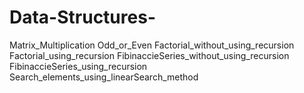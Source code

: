 # Data-Structures-
Matrix_Multiplication
Odd_or_Even
Factorial_without_using_recursion
Factorial_using_recursion
FibinaccieSeries_without_using_recursion
FibinaccieSeries_using_recursion
Search_elements_using_linearSearch_method

